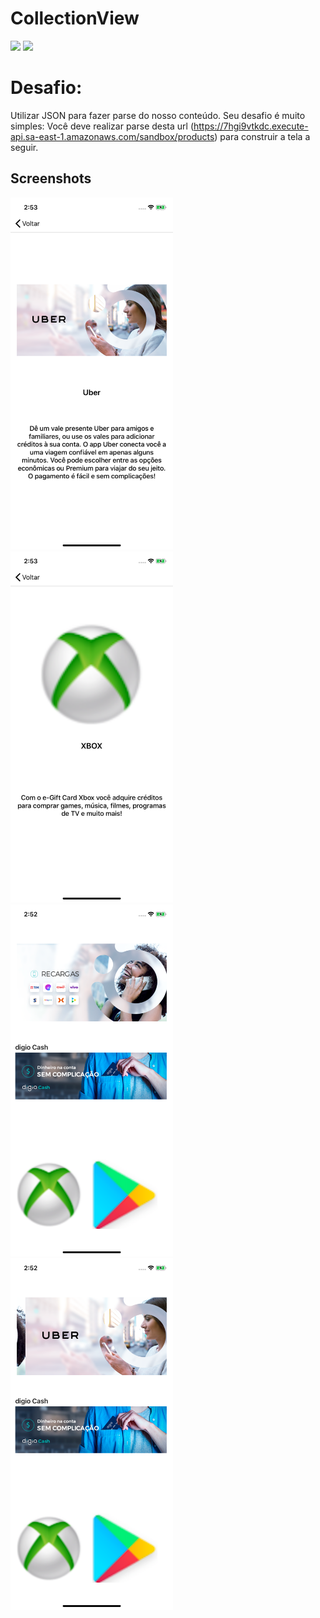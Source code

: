 


# CollectionView
![](https://badgen.net/badge/iOS/13/blue) ![](https://badgen.net/badge/Swift/5/orange)

# Desafio:
Utilizar JSON para fazer parse do nosso conteúdo. Seu desafio é muito simples: Você deve realizar parse desta url (https://7hgi9vtkdc.execute-api.sa-east-1.amazonaws.com/sandbox/products) para construir a tela a seguir.


## Screenshots 
<img src="https://github.com/guilhermeRangel/CollectionViewWithAPI/blob/master/CollectionViewWithAPI/ImagesUrl/details1.png" alt="alt text" width="260"> <img src="https://github.com/guilhermeRangel/CollectionViewWithAPI/blob/master/CollectionViewWithAPI/ImagesUrl/details2.png" alt="alt text" width="260"> <img src="https://github.com/guilhermeRangel/CollectionViewWithAPI/blob/master/CollectionViewWithAPI/ImagesUrl/home1.png" alt="alt text" width="260">  <img src="https://github.com/guilhermeRangel/CollectionViewWithAPI/blob/master/CollectionViewWithAPI/ImagesUrl/home2.png" alt="alt text" width="260">


